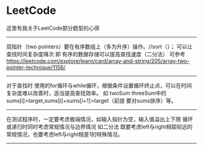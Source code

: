 # LeetCode
这里有我关于LeetCode部分题型的心得
*******************************************************************************************************
双指针（two pointers）要在有序数组上（多为升序）操作。//sort（）；
可以让查找时间复杂度降次
即 有序的数据存储可以提高查找速度（二分法）
可参考
https://leetcode.com/explore/learn/card/array-and-string/205/array-two-pointer-technique/1156/

*******************************************************************************************************
对于查找时 使用的for循环与while循环，根据条件设置循环终止点，可以在时间复杂度难以改善时，适当提高查找效率。
如 twoSum threeSum中的 sums[i]>target,sums[i]+sums[i+1]>target（前提 要对sums排序）等。

*******************************************************************************************************
在测试程序时，一定要考虑极端情况，如输入指针为空，输入值溢出上下限
循环或递归时同时考虑常规情况与边界情况
如二分法 既要考虑left与right相距较远的常规情况，也要考虑left与right相差1的特殊情况。

*******************************************************************************************************
